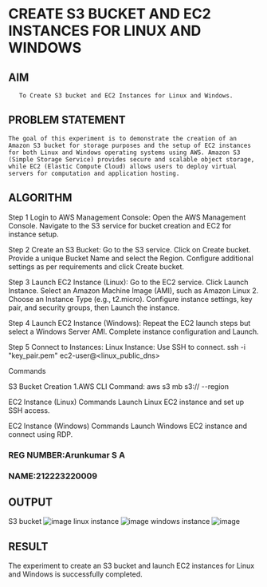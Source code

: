  # CREATE S3 BUCKET AND EC2 INSTANCES FOR LINUX AND WINDOWS
  ## AIM
       To Create S3 bucket and EC2 Instances for Linux and Windows.
## PROBLEM STATEMENT
    The goal of this experiment is to demonstrate the creation of an Amazon S3 bucket for storage purposes and the setup of EC2 instances for both Linux and Windows operating systems using AWS. Amazon S3 (Simple Storage Service) provides secure and scalable object storage, while EC2 (Elastic Compute Cloud) allows users to deploy virtual servers for computation and application hosting.

## ALGORITHM
Step 1
Login to AWS Management Console:
Open the AWS Management Console.
Navigate to the S3 service for bucket creation and EC2 for instance setup.

Step 2
Create an S3 Bucket:
Go to the S3 service.
Click on Create bucket.
Provide a unique Bucket Name and select the Region.
Configure additional settings as per requirements and click Create bucket.

Step 3
Launch EC2 Instance (Linux):
Go to the EC2 service.
Click Launch Instance.
Select an Amazon Machine Image (AMI), such as Amazon Linux 2.
Choose an Instance Type (e.g., t2.micro).
Configure instance settings, key pair, and security groups, then Launch the instance.

Step 4
Launch EC2 Instance (Windows):
Repeat the EC2 launch steps but select a Windows Server AMI.
Complete instance configuration and Launch.

Step 5
Connect to Instances:
Linux Instance: Use SSH to connect.
ssh -i "key_pair.pem" ec2-user@<linux_public_dns>

Commands

S3 Bucket Creation
1.AWS CLI Command:
aws s3 mb s3:// --region

EC2 Instance (Linux) Commands
Launch Linux EC2 instance and set up SSH access.

EC2 Instance (Windows) Commands
Launch Windows EC2 instance and connect using RDP.

### REG NUMBER:Arunkumar S A
### NAME:212223220009
 

## OUTPUT
S3 bucket
![image](https://github.com/user-attachments/assets/97945d8a-4e8d-4fc6-a76c-da19a9c87f1e)
linux instance
![image](https://github.com/user-attachments/assets/229df7fa-299c-4362-aeb1-d848d48a7e98)
windows instance
![image](https://github.com/user-attachments/assets/a3454e4d-b0bf-490f-a5e6-7aed0366a75b)




## RESULT
 
The experiment to create an S3 bucket and launch EC2 instances for Linux and Windows is successfully completed.
  


